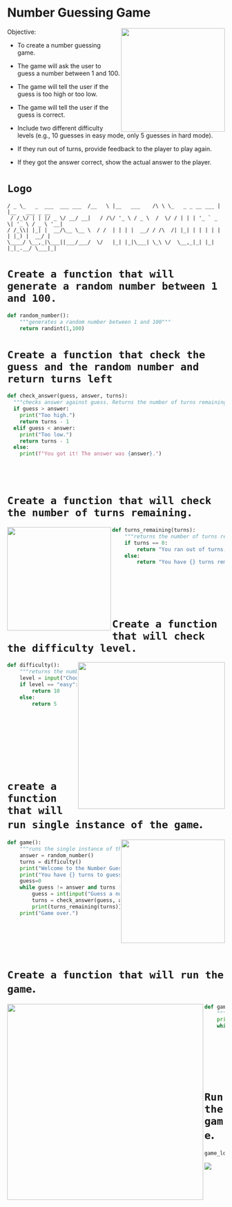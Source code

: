 
# Number Guessing Game


<img align= "right" height="240" src="https://i.giphy.com/media/UDU4oUJIHDJgQ/giphy.webp">
Objective:

- To create a number guessing game.

- The game will ask the user to guess a number between 1 and 100.

- The game will tell the user if the guess is too high or too low.

- The game will tell the user if the guess is correct.

- Include two different difficulty levels (e.g., 10 guesses in easy mode, only 5 guesses in hard mode).

- If they run out of turns, provide feedback to the player to play again.

- If they got the answer correct, show the actual answer to the player.



# `Logo`

```
/ _ \_   _  ___  ___ ___  /__   \ |__   ___    /\ \ \_   _ _ __ ___ | |__   ___ _ __ 
 / /_\/ | | |/ _ \/ __/ __|   / /\/ '_ \ / _ \  /  \/ / | | | '_ ` _ \| '_ \ / _ \ '__|
/ /_\\| |_| |  __/\__ \__ \  / /  | | | |  __/ / /\  /| |_| | | | | | | |_) |  __/ |   
\____/ \__,_|\___||___/___/  \/   |_| |_|\___| \_\ \/  \__,_|_| |_| |_|_.__/ \___|_|  

```


# `Create a function that will generate a random number between 1 and 100.`
```python
def random_number():
    """generates a random number between 1 and 100"""
    return randint(1,100)

```
# `Create a function that check the guess and the random number and return turns left`
```python
def check_answer(guess, answer, turns):
  """checks answer against guess. Returns the number of turns remaining."""
  if guess > answer:
    print("Too high.")
    return turns - 1
  elif guess < answer:
    print("Too low.")
    return turns - 1
  else:
    print(f"You got it! The answer was {answer}.")

```
<br>
<br>




# `Create a function that will check the number of turns remaining.`

<img align="left" src="https://i.giphy.com/media/PXfGn5XiPyhFXKajLa/giphy.webp" height=240>

```python
def turns_remaining(turns):
    """returns the number of turns remaining"""
    if turns == 0:
        return "You ran out of turns."
    else:
        return "You have {} turns remaining.".format(turns)
```
<br>
<br>
<br>
<br>

# `Create a function that will check the difficulty level.`

<img align="right" src="https://i.giphy.com/media/2J3VPYmnhO2jjKAX0X/giphy.webp" height=340>

```python
def difficulty():
    """returns the number of turns based on difficulty"""
    level = input("Choose a difficulty. Type 'easy' or 'hard': ")
    if level == "easy":
        return 10
    else:
        return 5
    
```
<br>
<br>
<br>
<br>
<br>
<br>

# `create a function that will run single instance of the game`.

<img align="right" src="https://media2.giphy.com/media/OmxPCq8ATFXig/giphy.gif?cid=ecf05e47xg5yymdn8j0b5nvec8fw28oyn714es34npq10oh2&rid=giphy.gif&ct=s" height=240>

```python
def game():
    """runs the single instance of the game """
    answer = random_number()
    turns = difficulty()
    print("Welcome to the Number Guessing Game!")
    print("You have {} turns to guess the number.".format(turns))
    guess=0
    while guess != answer and turns != 0:
        guess = int(input("Guess a number between 1 and 100: "))
        turns = check_answer(guess, answer, turns)
        print(turns_remaining(turns))
    print("Game over.")
```


<br>
<br>
<br>
<br>

# `Create a function that will run the game`.

<img align="left" src="https://media0.giphy.com/media/1hMbkOaFfYmZvvEBq9/giphy.gif?cid=ecf05e4721d5x13ddc51ssm6l0d7j3bxxiy5yeyszz766rms&rid=giphy.gif&ct=ts" height=454>

```python
def game_loop():
    """run the game in loop until user quits"""
    print(logo)
    while True:
        game()
        play_again = input("Would you like to play again? (y/n): ")
        if play_again == "y":
            continue
        else:
            print("Thanks for playing!")
            break
```




# `Run the game`.
```python
game_loop()
```
<img src="https://i.giphy.com/media/Dh5q0sShxgp13DwrvG/giphy.webp">